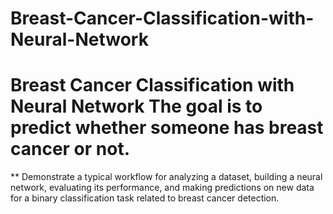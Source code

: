 # Breast-Cancer-Classification-with-Neural-Network
# Breast Cancer Classification with Neural Network   The goal is to predict whether someone has breast cancer or not.  

** Demonstrate a typical workflow for analyzing a dataset, building a neural network, evaluating its performance, and making predictions on new data for a binary classification task related to breast cancer detection.
